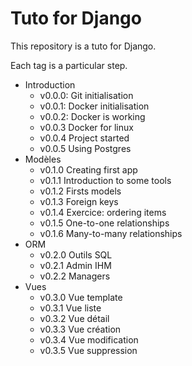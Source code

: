 # Tuto for Django

This repository is a tuto for Django.

Each tag is a particular step.

* Introduction
  * v0.0.0: Git initialisation
  * v0.0.1: Docker initialisation
  * v0.0.2: Docker is working
  * v0.0.3 Docker for linux
  * v0.0.4 Project started
  * v0.0.5 Using Postgres
* Modèles
  * v0.1.0 Creating first app
  * v0.1.1 Introduction to some tools
  * v0.1.2 Firsts models
  * v0.1.3 Foreign keys
  * v0.1.4 Exercice: ordering items
  * v0.1.5 One-to-one relationships
  * v0.1.6 Many-to-many relationships
* ORM
  * v0.2.0 Outils SQL
  * v0.2.1 Admin IHM
  * v0.2.2 Managers
* Vues
  * v0.3.0 Vue template
  * v0.3.1 Vue liste
  * v0.3.2 Vue détail
  * v0.3.3 Vue création
  * v0.3.4 Vue modification
  * v0.3.5 Vue suppression
